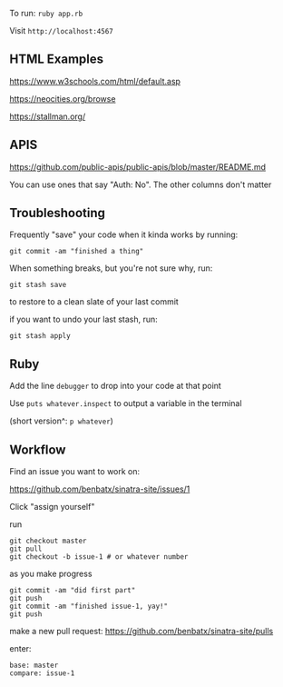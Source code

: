 To run: `ruby app.rb`

Visit `http://localhost:4567`

HTML Examples
-------------

https://www.w3schools.com/html/default.asp

https://neocities.org/browse

https://stallman.org/

APIS
----

https://github.com/public-apis/public-apis/blob/master/README.md

You can use ones that say "Auth: No". The other columns don't matter

Troubleshooting
---------------

Frequently "save" your code when it kinda works by running:
```
git commit -am "finished a thing"
```

When something breaks, but you're not sure why, run:
```
git stash save
```
to restore to a clean slate of your last commit

if you want to undo your last stash, run:
```
git stash apply
```

Ruby
----

Add the line `debugger` to drop into your code at that point

Use `puts whatever.inspect` to output a variable in the terminal

(short version^: `p whatever`)


Workflow
--------

Find an issue you want to work on:

https://github.com/benbatx/sinatra-site/issues/1

Click "assign yourself"

run
```
git checkout master
git pull
git checkout -b issue-1 # or whatever number
```

as you make progress
```
git commit -am "did first part"
git push
git commit -am "finished issue-1, yay!"
git push
```

make a new pull request:
https://github.com/benbatx/sinatra-site/pulls

enter:
```
base: master
compare: issue-1
```
